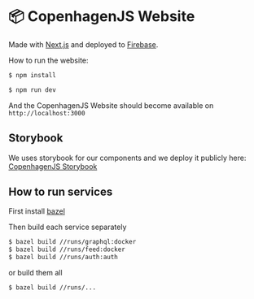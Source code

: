 # 📦 CopenhagenJS Website

Made with [Next.js](https://nextjs.org/) and deployed to [Firebase](https://firebase.google.com/).

How to run the website:

```bash
$ npm install
```

```bash
$ npm run dev
```

And the CopenhagenJS Website should become available on `http://localhost:3000`

## Storybook

We uses storybook for our components and we deploy it publicly here:
[CopenhagenJS Storybook](https://copenhagenjs.dk/static/storybook/)

## How to run services

First install [bazel](https://bazel.build/)

Then build each service separately

```bash
$ bazel build //runs/graphql:docker
$ bazel build //runs/feed:docker
$ bazel build //runs/auth:auth
```

or build them all

```bash
$ bazel build //runs/...
```
